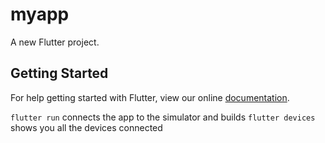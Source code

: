# myapp

A new Flutter project.

## Getting Started

For help getting started with Flutter, view our online
[documentation](https://flutter.io/).

`flutter run` connects the app to the simulator and builds
`flutter devices` shows you all the devices connected